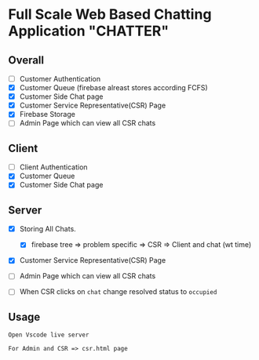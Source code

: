 # Full Scale Web Based Chatting Application **"CHATTER"**

## Overall
- [ ] Customer Authentication
- [x] Customer Queue (firebase alreast stores according FCFS)
- [x] Customer Side Chat page
- [x] Customer Service Representative(CSR) Page
- [x] Firebase Storage
- [ ] Admin Page which can view all CSR chats  

## Client

- [ ] Client Authentication
- [x] Customer Queue
- [x] Customer Side Chat page

## Server

- [x] Storing All Chats.
  - [x] firebase tree => problem specific => CSR => Client and chat (wt time)
- [x] Customer Service Representative(CSR) Page
- [ ] Admin Page which can view all CSR chats  
- [ ] When CSR clicks on `chat` change resolved status to `occupied`


## Usage
```
Open Vscode live server 

For Admin and CSR => csr.html page
```